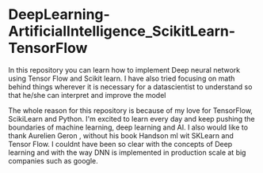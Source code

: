 # DeepLearning-ArtificialIntelligence_ScikitLearn-TensorFlow


In this repository you can learn how to implement Deep neural network using Tensor Flow and Scikit learn. I have also tried focusing on math behind things wherever it is necessary for a datascientist to understand so that he/she can interpret and improve the model

The whole reason for this repository is because of my love for TensorFlow, ScikiLearn and Python. I'm excited to learn every day and keep pushing the boundaries of machine learning, deep learning and AI. I also would like to thank Aurelien Geron , without his book Handson ml wit SKLearn and Tensor Flow. I couldnt have been so clear with the concepts of Deep learning and with the way DNN is implemented in production scale at big companies such as google. 
